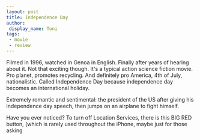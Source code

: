 ```yaml
---
layout: post
title: Independence Day
author: 
 display_name: Toni
tags:
 - movie
 - review
---
```


Filmed in 1996, watched in Genoa in English. Finally after years of hearing
about it. Not that exciting though. It's a typical action science fiction movie.
Pro planet, promotes recycling. And definitely pro America, 4th of July,
nationalistic. Called Independence Day because independence day becomes an
international holiday.

Extremely romantic and sentimental: the president of the US after giving his
independence day speech, then jumps on an airplane to fight himself.

   
  Have you ever noticed? To turn off Location Services, there is this BIG RED
  button, (which is rarely used throughout the iPhone, maybe just for those
  asking 
